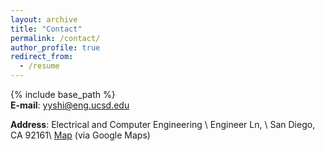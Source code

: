 ```yaml
---
layout: archive
title: "Contact"
permalink: /contact/
author_profile: true
redirect_from:
  - /resume
---
```


{% include base_path %}
<br>
<strong>E-mail</strong>: yyshi@eng.ucsd.edu

<strong>Address</strong>: Electrical and Computer Engineering \\
Engineer Ln, \\
San Diego, CA 92161\\
[Map](https://www.google.com/maps/place/Department+of+Electrical+and+Computer+Engineering/@32.8816988,-117.2374193,17z/data=!3m1!4b1!4m5!3m4!1s0x80dc06c3a0a5a4bb:0x99ade825bf66ea2!8m2!3d32.8816988!4d-117.2352306) (via Google Maps)



